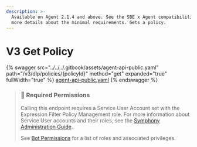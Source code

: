 ```yaml
---
description: >-
  Available on Agent 2.1.4 and above. See the SBE x Agent compatibilities for
  more details about the minimal requirements. Gets a policy.
---
```


# V3 Get Policy

{% swagger src="../../../.gitbook/assets/agent-api-public.yaml" path="/v3/dlp/policies/{policyId}" method="get" expanded="true" fullWidth="true" %}
[agent-api-public.yaml](../../../.gitbook/assets/agent-api-public.yaml)
{% endswagger %}

> ### 🚧 Required Permissions
>
> Calling this endpoint requires a Service User Account set with the Expression Filter Policy Management role. For more information about Service User accounts and their roles, see the [Symphony Administration Guide](https://symphony.direct/).
>
> See [Bot Permissions](https://docs.developers.symphony.com/building-bots-on-symphony/configuration/bot-permissions) for a list of roles and associated privileges.
